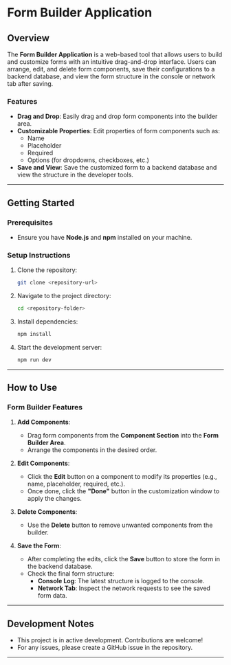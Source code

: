 
# Form Builder Application

## Overview
The **Form Builder Application** is a web-based tool that allows users to build and customize forms with an intuitive drag-and-drop interface. Users can arrange, edit, and delete form components, save their configurations to a backend database, and view the form structure in the console or network tab after saving.

### Features
- **Drag and Drop**: Easily drag and drop form components into the builder area.
- **Customizable Properties**: Edit properties of form components such as:
  - Name
  - Placeholder
  - Required
  - Options (for dropdowns, checkboxes, etc.)
- **Save and View**: Save the customized form to a backend database and view the structure in the developer tools.

---

## Getting Started

### Prerequisites
- Ensure you have **Node.js** and **npm** installed on your machine.

### Setup Instructions
1. Clone the repository:
   ```bash
   git clone <repository-url>
   ```
2. Navigate to the project directory:
   ```bash
   cd <repository-folder>
   ```
3. Install dependencies:
   ```bash
   npm install
   ```
4. Start the development server:
   ```bash
   npm run dev
   ```

---

## How to Use

### Form Builder Features
1. **Add Components**:
   - Drag form components from the **Component Section** into the **Form Builder Area**.
   - Arrange the components in the desired order.

2. **Edit Components**:
   - Click the **Edit** button on a component to modify its properties (e.g., name, placeholder, required, etc.).
   - Once done, click the **"Done"** button in the customization window to apply the changes.

3. **Delete Components**:
   - Use the **Delete** button to remove unwanted components from the builder.

4. **Save the Form**:
   - After completing the edits, click the **Save** button to store the form in the backend database.
   - Check the final form structure:
     - **Console Log**: The latest structure is logged to the console.
     - **Network Tab**: Inspect the network requests to see the saved form data.

---

## Development Notes
- This project is in active development. Contributions are welcome!
- For any issues, please create a GitHub issue in the repository.

---